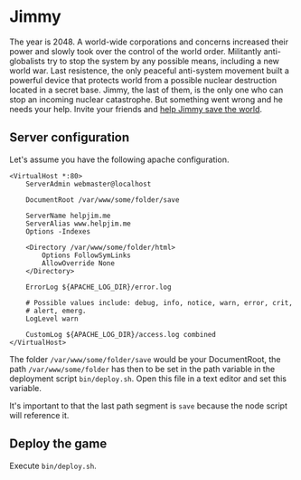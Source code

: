 Jimmy
=====

The year is 2048. A world-wide corporations and concerns increased their power and slowly took over the control of the world order. Militantly anti-globalists try to stop the system by any possible means, including a new world war. Last resistence, the only peaceful anti-system movement built a powerful device that protects world from a possible nuclear destruction located in a secret base. Jimmy, the last of them, is the only one who can stop an incoming nuclear catastrophe. But something went wrong and he needs your help. Invite your friends and [help Jimmy save the world](http://helpjim.me/save/the/world).

Server configuration
--------------------

Let's assume you have the following apache configuration.

```
<VirtualHost *:80>
	ServerAdmin webmaster@localhost

	DocumentRoot /var/www/some/folder/save

	ServerName helpjim.me
	ServerAlias www.helpjim.me
	Options -Indexes

	<Directory /var/www/some/folder/html>
		Options FollowSymLinks
		AllowOverride None
	</Directory>

	ErrorLog ${APACHE_LOG_DIR}/error.log

	# Possible values include: debug, info, notice, warn, error, crit,
	# alert, emerg.
	LogLevel warn

	CustomLog ${APACHE_LOG_DIR}/access.log combined
</VirtualHost>
```

The folder `/var/www/some/folder/save` would be your DocumentRoot, the path `/var/www/some/folder` has then to be set in the path variable in the deployment script `bin/deploy.sh`. Open this file in a text editor and set this variable.

It's important to that the last path segment is `save` because the node script will reference it.

Deploy the game
---------------

Execute `bin/deploy.sh`.